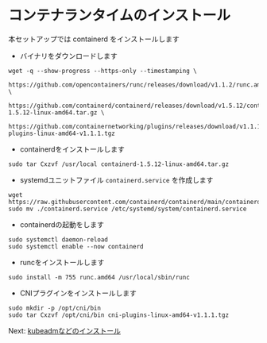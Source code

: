 # コンテナランタイムのインストール

本セットアップでは containerd をインストールします

- バイナリをダウンロードします

```
wget -q --show-progress --https-only --timestamping \
  https://github.com/opencontainers/runc/releases/download/v1.1.2/runc.amd64 \
  https://github.com/containerd/containerd/releases/download/v1.5.12/containerd-1.5.12-linux-amd64.tar.gz \
  https://github.com/containernetworking/plugins/releases/download/v1.1.1/cni-plugins-linux-amd64-v1.1.1.tgz
```

- containerdをインストールします

```
sudo tar Cxzvf /usr/local containerd-1.5.12-linux-amd64.tar.gz
```

- systemdユニットファイル `containerd.service` を作成します

```
wget https://raw.githubusercontent.com/containerd/containerd/main/containerd.service
sudo mv ./containerd.service /etc/systemd/system/containerd.service
```

- containerdの起動をします

```
sudo systemctl daemon-reload
sudo systemctl enable --now containerd
```

- runcをインストールします

```
sudo install -m 755 runc.amd64 /usr/local/sbin/runc
```

- CNIプラグインをインストールします

```
sudo mkdir -p /opt/cni/bin
sudo tar Cxzvf /opt/cni/bin cni-plugins-linux-amd64-v1.1.1.tgz
```

Next: [kubeadmなどのインストール](./4-install-kubeadm.md)